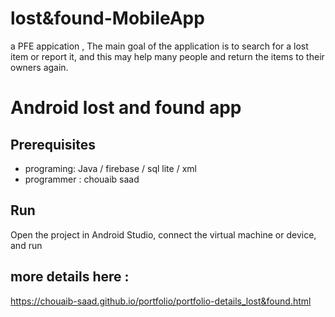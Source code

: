 # lost&found-MobileApp
 a PFE appication , The main goal of the application is to search for a lost item or report it, and this may help many people and return the items to their owners again.
 
 # Android lost and found app


## Prerequisites
* programing: Java / firebase / sql lite / xml
* programmer : chouaib saad

 
## Run
Open the project in Android Studio, connect the virtual machine or device, and run
## more details here :
https://chouaib-saad.github.io/portfolio/portfolio-details_lost&found.html
